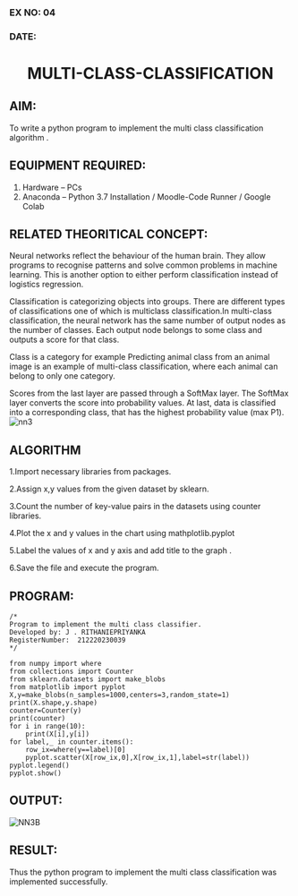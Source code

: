 ### EX NO: 04
### DATE:
# <p align="center">MULTI-CLASS-CLASSIFICATION<p/>

## AIM:
To write a python program to implement the multi class classification algorithm .

## EQUIPMENT REQUIRED:
1. Hardware – PCs
2. Anaconda – Python 3.7 Installation / Moodle-Code Runner / Google Colab

## RELATED THEORITICAL CONCEPT:

Neural networks reflect the behaviour of the human brain. They allow programs to recognise patterns and solve common problems in machine learning. This is another option to either perform classification instead of logistics regression.

Classification is categorizing objects into groups. There are different types of classifications one of which is multiclass classification.In multi-class classification, the neural network has the same number of output nodes as the number of classes. Each output node belongs to some class and outputs a score for that class.

Class is a category for example Predicting animal class from an animal image is an example of multi-class classification, where each animal can belong to only one category.

Scores from the last layer are passed through a SoftMax layer. The SoftMax layer converts the score into probability values. At last, data is classified into a corresponding class, that has the highest probability value (max P1).
![nn3](https://user-images.githubusercontent.com/75235132/164042966-5e7fc1db-74b2-4ace-aa5a-9804786bf4ae.png)

## ALGORITHM
1.Import necessary libraries from packages.

2.Assign x,y values from the given dataset by sklearn.

3.Count the number of key-value pairs in the datasets using counter libraries.

4.Plot the x and y values in the chart using mathplotlib.pyplot

5.Label the values of x and y axis and add title to the graph .

6.Save the file and execute the program.

## PROGRAM:
```
/*
Program to implement the multi class classifier.
Developed by: J . RITHANIEPRIYANKA
RegisterNumber:  212220230039
*/

from numpy import where
from collections import Counter
from sklearn.datasets import make_blobs
from matplotlib import pyplot
X,y=make_blobs(n_samples=1000,centers=3,random_state=1)
print(X.shape,y.shape)
counter=Counter(y)
print(counter)
for i in range(10):
    print(X[i],y[i])
for label,_ in counter.items():
    row_ix=where(y==label)[0]
    pyplot.scatter(X[row_ix,0],X[row_ix,1],label=str(label))
pyplot.legend()
pyplot.show()
```

## OUTPUT:
![NN3B](https://user-images.githubusercontent.com/75235132/164043237-d75f0ee1-3703-4377-8d86-3206462341fc.png)

## RESULT:
Thus the python program to implement the multi class classification was implemented successfully.
